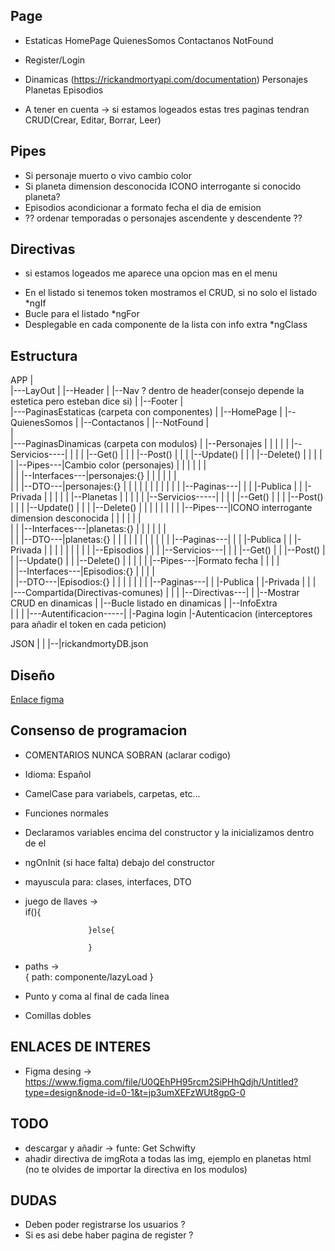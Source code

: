 ## Page ##

+ Estaticas
HomePage 
QuienesSomos
Contactanos
NotFound

+ Register/Login

+ Dinamicas (https://rickandmortyapi.com/documentation)
Personajes
Planetas
Episodios

* A tener en cuenta -> si estamos logeados estas tres paginas tendran CRUD(Crear, Editar, Borrar, Leer)

## Pipes ## 
+ Si personaje muerto o vivo cambio color
+ Si planeta dimension desconocida ICONO interrogante si conocido planeta?
+ Episodios acondicionar a formato fecha el dia de emision
+ ?? ordenar temporadas o personajes ascendente y descendente ??
 
## Directivas ## 
- si estamos logeados me aparece una opcion mas en el menu
+ En el listado si tenemos token mostramos el CRUD, si no solo el listado *ngIf
+ Bucle para el listado *ngFor
+ Desplegable en cada componente de la lista con info extra *ngClass


## Estructura ##

APP 
|  
|---LayOut
|       |--Header 
|       |--Nav  ? dentro de header(consejo depende la estetica pero esteban dice si)
|       |--Footer
|       
|---PaginasEstaticas (carpeta con componentes)
|           |--HomePage 
|           |--QuienesSomos
|           |--Contactanos
|           |--NotFound
|   
|       
|---PaginasDinamicas (carpeta con modulos)
|           |--Personajes 
|           |       |
|           |       |--Servicios----|
|           |       |               |--Get()
|           |       |               |--Post()
|           |       |               |--Update()
|           |       |               |--Delete() 
|           |       |
|           |       |--Pipes---|Cambio color (personajes)
|           |       |
|           |       |               
|           |       |--Interfaces---|personajes:{}
|           |       |
|           |       |               
|           |       |--DTO---|personajes:{}
|           |       |
|           |       |
|           |       |
|           |       |--Paginas---|
|           |                    |-Publica
|           |                    |-Privada
|           |
|           |
|           |--Planetas
|           |       |
|           |       |--Servicios-----|
|           |       |                |--Get()
|           |       |                |--Post()
|           |       |                |--Update()
|           |       |                |--Delete() 
|           |       |
|           |       |
|           |       |--Pipes---|ICONO interrogante dimension desconocida
|           |       |
|           |       |               
|           |       |--Interfaces---|planetas:{}
|           |       |
|           |       |               
|           |       |--DTO---|planetas:{}
|           |       |
|           |       |
|           |       |
|           |       |--Paginas---|
|           |                    |-Publica
|           |                    |-Privada 
|           |
|           |
|           |
|           |
|           |--Episodios
|                    |
|                    |--Servicios---|
|                    |              |--Get()
|                    |              |--Post()
|                    |              |--Update()
|                    |              |--Delete() 
|                    |
|                    |
|                    |--Pipes---|Formato fecha 
|                    |
|                    |               
|                    |--Interfaces---|Episodios:{}
|                    |
|                    |               
|                    |--DTO---|Episodios:{}
|                    |
|                    |
|                    |
|                    |--Paginas---|
|                                 |-Publica
|                                 |-Privada
|
|
|           
|---Compartida(Directivas-comunes)
|          |
|          |--Directivas---|
|                          |--Mostrar CRUD en dinamicas
|                          |--Bucle listado en dinamicas
|                          |--InfoExtra   
|
|
|
|---Autentificacion-----|
                        |-Pagina login
                        |-Autenticacion (interceptores para añadir el token en cada peticion)

 
 


JSON
|
|
|--|rickandmortyDB.json

## Diseño ##
[Enlace figma](https://www.figma.com/file/U0QEhPH95rcm2SiPHhQdjh/Untitled?type=design&node-id=0%3A1&t=ynLZXoEhnGY5UxOV-1)


## Consenso de programacion ##
- COMENTARIOS NUNCA SOBRAN (aclarar codigo)

- Idioma: Español
- CamelCase para variabels, carpetas, etc...
- Funciones normales
- Declaramos variables encima del constructor y la inicializamos dentro de el
- ngOnInit (si hace falta) debajo del constructor
- mayuscula para: clases, interfaces, DTO
- juego de llaves ->  
                    if(){

                    }else{
                        
                    }
- paths ->  
            {
                path:
                componente/lazyLoad
            }                 

- Punto y coma al final de cada linea
- Comillas dobles


## ENLACES DE INTERES ##
- Figma desing -> https://www.figma.com/file/U0QEhPH95rcm2SiPHhQdjh/Untitled?type=design&node-id=0-1&t=jp3umXEFzWUt8gpG-0
## TODO ##
- descargar y añadir -> funte: Get Schwifty
- ahadir directiva de imgRota a todas las img, ejemplo en planetas html (no te olvides de importar la directiva en los modulos)
## DUDAS ##
- Deben poder registrarse los usuarios ?
- Si es asi debe haber pagina de register ?